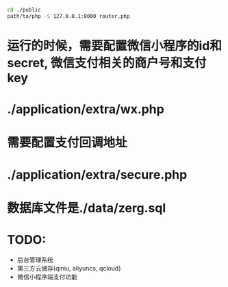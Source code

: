 ```bash
cd ./public
path/to/php -S 127.0.0.1:8000 router.php
```

#  运行的时候，需要配置微信小程序的id和secret, 微信支付相关的商户号和支付key
#  ./application/extra/wx.php

#  需要配置支付回调地址
#  ./application/extra/secure.php

#  数据库文件是./data/zerg.sql

#  TODO:
* 后台管理系统
* 第三方云储存(qiniu, aliyuncs, qcloud)
* 微信小程序端支付功能